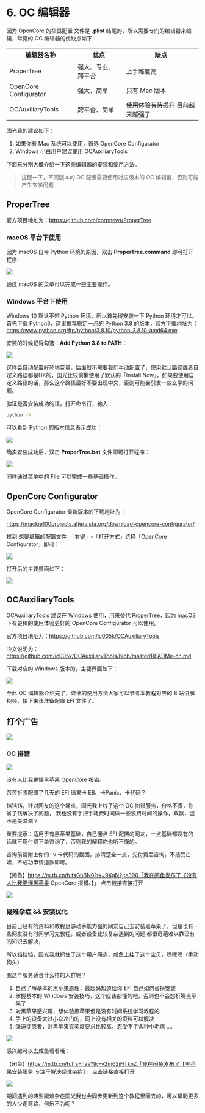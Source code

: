 # 6. OC 编辑器

因为 OpenCore 的核显配置 文件是 **.plist** 结尾的，所以需要专门的编辑器来编辑，常见的 OC 编辑器的优缺点如下：

| 编辑器名称            | 优点               | 缺点                                |
| --------------------- | ------------------ | ----------------------------------- |
| ProperTree            | 强大、专业、跨平台 | 上手难度高                          |
| OpenCore Configurator | 强大、简单         | 只有 Mac 版本                       |
| OCAuxiliaryTools      | 跨平台、简单       | ~~使用体验有待提升~~ 目前越来越强了 |

国光我的建议如下：

1. 如果你有 Mac 系统可以使用，首选 OpenCore Configurator
2. Windows 小白用户建议使用 OCAuxiliaryTools

下面来分别大概介绍一下这些编辑器的安装和使用方法。

> 提醒一下，不同版本的 OC 配置需要使用对应版本的 OC 编辑器，否则可能产生玄学问题

## ProperTree

官方项目地址为：https://github.com/corpnewt/ProperTree

### macOS 平台下使用

因为 macOS 自带 Python 环境的原因，双击 **ProperTree.command** 即可打开程序：

![](https://image.3001.net/images/20210918/16319577307684.png)  

通过 macOS 的菜单可以完成一些主要操作。

### Windows 平台下使用

Windows 10 默认不带 Python 环境，所以首先得安装一下 Python 环境才可以。首先下载 Python3，这里推荐稳定一点的 Python 3.8 的版本，官方下载地址为：https://www.python.org/ftp/python/3.8.10/python-3.8.10-amd64.exe

安装的时候记得勾选：**Add Python 3.8 to PATH**：

![](https://image.3001.net/images/20210918/16319580501860.png) 

这样会自动配置好环境变量，后面就不需要我们手动配置了，使用默认路径或者自定义路径都是OK的，国光比较偷懒使用了默认的「Install Now」，如果要使用自定义路径的话，那么这个路径最好不要出现中文，否则可能会引发一些玄学的问题。

验证是否安装成功的话，打开命令行，输入：

```bash
python -V
```

可以看到 Python 的版本信息表示成功：

![](https://image.3001.net/images/20210918/16319582235848.png) 

确实安装成功后，双击 **ProperTree.bat** 文件即可打开程序：

![](https://image.3001.net/images/20210918/16319585375960.png) 

同样通过菜单中的  File 可以完成一些基础操作。

## OpenCore Configurator

OpenCore Configurator 最新版本的下载地址为：

https://mackie100projects.altervista.org/download-opencore-configurator/

找到 想要编辑的配置文件，「右键」-「打开方式」选择「OpenCore Configurator」即可：

![](https://image.3001.net/images/20210918/16319587595893.png) 

打开后的主要界面如下：

![](https://image.3001.net/images/20210918/16319588277424.png)   

## OCAuxiliaryTools

OCAuxiliaryTools 建议在 Windows 使用，用来替代 ProperTree，因为 macOS 下有更棒的使用体验更好的 OpenCore Configurator 可以使用。

官方项目地址为：https://github.com/ic005k/OCAuxiliaryTools

中文说明为：https://github.com/ic005k/OCAuxiliaryTools/blob/master/READMe-cn.md

下载对应的 Windows 版本的，主要界面如下：

![](https://image.3001.net/images/20210918/16319601601628.png)  

至此 OC  编辑器介绍完了，详细的使用方法大家可以参考本教程对应的 B 站讲解视频，接下来该准备配置  EFI 文件了。

## 打个广告

![](https://image.3001.net/images/20220505/16517231026626.jpg) 

### OC  排错

![](https://image.3001.net/images/20220505/16517225285995.jpg) 

没有人比我更懂黑苹果 OpenCore 报错。

苦苦折腾配置了几天的 EFI 结果卡 EB、卡Panic、卡代码？

铛铛铛，针对网友的这个痛点，国光我上线了这个 OC 拍错服务，价格不贵，你省了钱解决了问题， 我也没有手把手耗费时间做一些浪费时间的操作，双赢，岂不是美滋滋？

重要提示：适用于有黑苹果基础，自己懂点 EFI 配置的网友，一点基础都没有的话就不用付费下单咨询了，否则我的解释你也听不懂的。

咨询前请附上你的 -v 卡代码的截图，排清楚全一点，先付费后咨询，不接受白嫖，不成功申请退款即可。



【闲鱼】https://m.tb.cn/h.fsGhBN0?tk=9XqN2jte390「我在闲鱼发布了【没有人比我更懂黑苹果 OpenCore 报错。】」
点击链接直接打开



![](https://image.3001.net/images/20220505/16517223609381.jpg) 

### 疑难杂症 && 安装优化

目前已经有的资料和教程足够动手能力强的网友自己去安装黑苹果了，但是也有一些网友没有时间学习完教程，或者设备比较复杂遇到的问题
都很奇葩难以靠已有的知识去解决，

所以铛铛铛，国光我就抓住了这个用户痛点，咸鱼上挂了这个宝贝，嘿嘿嘿（手动狗头）

我这个服务适合什么样的人群呢？

1. 自己了解基本的黑苹果原理，最起码知道给你 EFI 自己如何替换安装
2. 掌握基本的 Windows 安装技巧，这个应该都懂的吧，否则也不会想折腾黑苹果了
3. 对黑苹果感兴趣，想体验黑苹果但是没有时间系统学习教程的
4. 手上的设备太过小众冷门的，网上没有相关的资料可以解决
5. 强迫症患者，对黑苹果完美度要求比较高，忍受不了各种小毛病
   ....

![](https://image.3001.net/images/20220319/16476611133376.png) 

感兴趣可以去咸鱼看看哦：

【闲鱼】https://m.tb.cn/h.frsFhza?tk=v2m62jHTknZ「我在闲鱼发布了【黑苹果安装服务 专注于解决疑难杂症】」
点击链接直接打开

![](https://image.3001.net/images/20220505/1651717727657.jpg) 

期间遇到的典型疑难杂症国光我也会同步更新到这个教程里面去的，可以帮助更多的人少走弯路，何乐不为呢？

